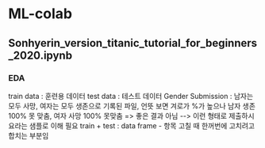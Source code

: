 # ML-colab

## Sonhyerin_version_titanic_tutorial_for_beginners_2020.ipynb

### EDA
train data : 훈련용 데이터 
test data : 테스트 데이터 
Gender Submission : 남자는 모두 사망, 여자는 모두 생존으로 기록된 파일, 언뜻 보면 겨로가 %가 높으나 남자 생존 100% 못 맞춤, 여자 사망 100% 못맞춤
=> 좋은 결과 아님  --> 이런 형태로 제출하시요라는 샘플로 이해 필요
train + test : data frame - 항목 고칠 때 한꺼번에 고치려고 합치는 부분임
